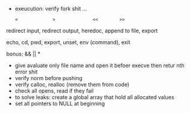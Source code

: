 + exeucution:
    verify fork shit ...

      <             >              <<        >>
redirect input, redirect output, heredoc, append to file, export

echo, cd, pwd, export, unset, env (command), exit

bonus:
    && || 
    * 

+ give avaluate only file name and open it befoer execve then retur nth error shit
+ verify norm before pushing
+ verify calloc, realloc (remove them from code)
+ check all opens, read if they fail
+ to solve leaks: create a global array that hold all allocated values
+ set all pointers to NULL at beginning